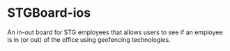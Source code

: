# STGBoard-ios
An in-out board for STG employees that allows users to see if an employee is in (or out) of the office using geofencing technologies.
